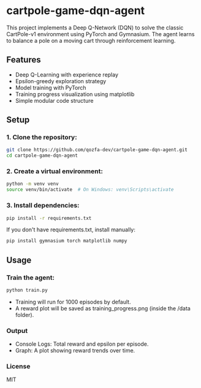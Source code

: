 # cartpole-game-dqn-agent

This project implements a Deep Q-Network (DQN) to solve the classic CartPole-v1 environment using PyTorch and Gymnasium. The agent learns to balance a pole on a moving cart through reinforcement learning.

## Features
- Deep Q-Learning with experience replay
- Epsilon-greedy exploration strategy
- Model training with PyTorch
- Training progress visualization using matplotlib
- Simple modular code structure

## Setup
### 1. Clone the repository:
```bash
git clone https://github.com/qozfa-dev/cartpole-game-dqn-agent.git
cd cartpole-game-dqn-agent
```

### 2. Create a virtual environment:
```bash
python -m venv venv
source venv/bin/activate  # On Windows: venv\Scripts\activate
```

### 3. Install dependencies:
```bash
pip install -r requirements.txt
```
If you don't have requirements.txt, install manually:
```bash
pip install gymnasium torch matplotlib numpy
```

## Usage
### Train the agent:
```bash
python train.py
```
- Training will run for 1000 episodes by default.
- A reward plot will be saved as training_progress.png (inside the /data folder).

### Output
- Console Logs: Total reward and epsilon per episode.
- Graph: A plot showing reward trends over time.

### License
MIT
